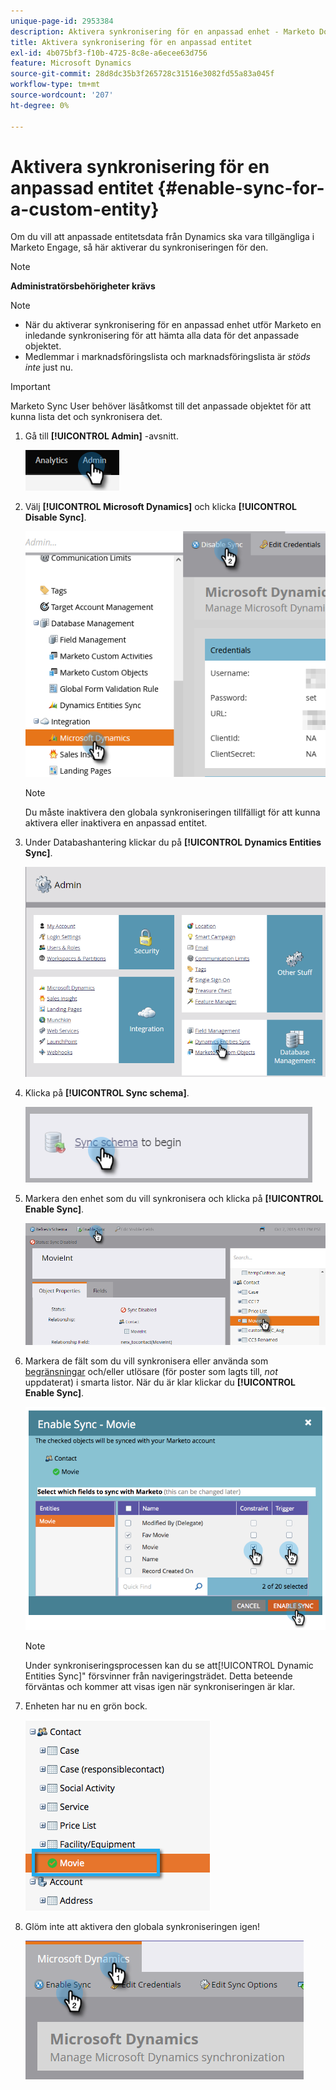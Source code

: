 ```yaml
---
unique-page-id: 2953384
description: Aktivera synkronisering för en anpassad enhet - Marketo Docs - produktdokumentation
title: Aktivera synkronisering för en anpassad entitet
exl-id: 4b075bf3-f10b-4725-8c8e-a6ecee63d756
feature: Microsoft Dynamics
source-git-commit: 28d8dc35b3f265728c31516e3082fd55a83a045f
workflow-type: tm+mt
source-wordcount: '207'
ht-degree: 0%

---
```


# Aktivera synkronisering för en anpassad entitet {#enable-sync-for-a-custom-entity}

Om du vill att anpassade entitetsdata från Dynamics ska vara tillgängliga i Marketo Engage, så här aktiverar du synkroniseringen för den.

>[!NOTE]
>
>**Administratörsbehörigheter krävs**

>[!NOTE]
>
>* När du aktiverar synkronisering för en anpassad enhet utför Marketo en inledande synkronisering för att hämta alla data för det anpassade objektet.
>* Medlemmar i marknadsföringslista och marknadsföringslista är _stöds inte_ just nu.

>[!IMPORTANT]
>
>Marketo Sync User behöver läsåtkomst till det anpassade objektet för att kunna lista det och synkronisera det.

1. Gå till **[!UICONTROL Admin]** -avsnitt.

   ![](assets/enable-sync-for-a-custom-entity-1.png)

1. Välj **[!UICONTROL Microsoft Dynamics]** och klicka **[!UICONTROL Disable Sync]**.

   ![](assets/enable-sync-for-a-custom-entity-2.png)

   >[!NOTE]
   >
   >Du måste inaktivera den globala synkroniseringen tillfälligt för att kunna aktivera eller inaktivera en anpassad entitet.

1. Under Databashantering klickar du på **[!UICONTROL Dynamics Entities Sync]**.

   ![](assets/enable-sync-for-a-custom-entity-3.png)

1. Klicka på **[!UICONTROL Sync schema]**.

   ![](assets/enable-sync-for-a-custom-entity-4.png)

1. Markera den enhet som du vill synkronisera och klicka på **[!UICONTROL Enable Sync]**.

   ![](assets/enable-sync-for-a-custom-entity-5.png)

1. Markera de fält som du vill synkronisera eller använda som [begränsningar](/help/marketo/product-docs/core-marketo-concepts/smart-lists-and-static-lists/using-smart-lists/add-a-constraint-to-a-smart-list-filter.md) och/eller utlösare (för poster som lagts till, _not_ uppdaterat) i smarta listor. När du är klar klickar du **[!UICONTROL Enable Sync]**.

   ![](assets/enable-sync-for-a-custom-entity-6.png)

   >[!NOTE]
   >
   >Under synkroniseringsprocessen kan du se att[!UICONTROL Dynamic Entities Sync]&quot; försvinner från navigeringsträdet. Detta beteende förväntas och kommer att visas igen när synkroniseringen är klar.

1. Enheten har nu en grön bock.

   ![](assets/enable-sync-for-a-custom-entity-7.png)

1. Glöm inte att aktivera den globala synkroniseringen igen!

   ![](assets/enable-sync-for-a-custom-entity-8.png)

